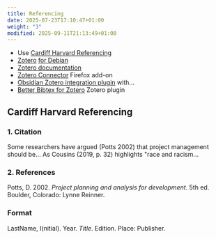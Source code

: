 ```yaml
---
title: Referencing
date: 2025-07-23T17:10:47+01:00
weight: "3"
modified: 2025-09-11T21:13:49+01:00
---
```

- Use [Cardiff Harvard Referencing](https://xerte.cardiff.ac.uk/play_4191#page1)
- [Zotero](https://www.zotero.org/) [for Debian](https://github.com/retorquere/zotero-deb)
- [Zotero documentation](https://www.zotero.org/support/)
- [Zotero Connector](https://www.zotero.org/support/connector) Firefox add-on
- [Obsidian Zotero integration plugin](https://github.com/mgmeyers/obsidian-zotero-integration) with…
- [Better Bibtex for Zotero](https://retorque.re/zotero-better-bibtex/index.html) Zotero plugin
## Cardiff Harvard Referencing
### 1. Citation 
Some researchers have argued (Potts 2002) that project management should be... As Cousins (2019, p. 32) highlights "race and racism…
### 2. References
Potts, D. 2002. _Project planning and analysis for development_. 5th ed. Boulder, Colorado: Lynne Reinner.
### Format
LastName, I(nitial). Year. *Title*. Edition. Place: Publisher.
